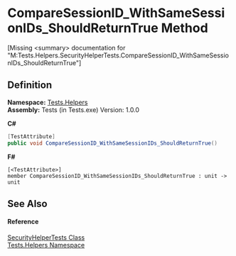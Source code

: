 # CompareSessionID_WithSameSessionIDs_ShouldReturnTrue Method


\[Missing &lt;summary&gt; documentation for "M:Tests.Helpers.SecurityHelperTests.CompareSessionID_WithSameSessionIDs_ShouldReturnTrue"\]



## Definition
**Namespace:** <a href="N_Tests_Helpers.md">Tests.Helpers</a>  
**Assembly:** Tests (in Tests.exe) Version: 1.0.0

**C#**
``` C#
[TestAttribute]
public void CompareSessionID_WithSameSessionIDs_ShouldReturnTrue()
```
**F#**
``` F#
[<TestAttribute>]
member CompareSessionID_WithSameSessionIDs_ShouldReturnTrue : unit -> unit 
```



## See Also


#### Reference
<a href="T_Tests_Helpers_SecurityHelperTests.md">SecurityHelperTests Class</a>  
<a href="N_Tests_Helpers.md">Tests.Helpers Namespace</a>  

